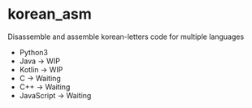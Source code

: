 # korean_asm
Disassemble and assemble korean-letters code for multiple languages
- Python3
- Java -> WIP
- Kotlin -> WIP
- C -> Waiting
- C++ -> Waiting
- JavaScript -> Waiting
